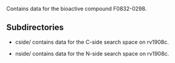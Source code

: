 Contains data for the bioactive compound F0832-0298.

## Subdirectories

- cside/ contains data for the C-side search space on rv1908c.

- nside/ contains data for the N-side search space on rv1908c.


